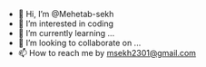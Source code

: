 - 👋 Hi, I’m @Mehetab-sekh
- 👀 I’m interested in coding
- 🌱 I’m currently learning ...
- 💞️ I’m looking to collaborate on ...
- 📫 How to reach me by msekh2301@gmail.com

<!---
Mehetab-sekh/Mehetab-sekh is a ✨ special ✨ repository because its `README.md` (this file) appears on your GitHub profile.
You can click the Preview link to take a look at your changes.
--->
